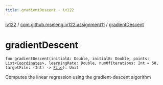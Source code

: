 ```yaml
---
title: gradientDescent - iv122
---
```


[iv122](../index.md) / [com.github.mseleng.iv122.assignment11](index.md) / [gradientDescent](.)

# gradientDescent

`fun gradientDescent(initialA: Double, initialB: Double, points: List<`[`Coordinates`](../com.github.mseleng.iv122.util/-coordinates/index.md)`>, learningRate: Double, numOfIterations: Int = 50, targetFile: (Int) -> `[`File`](http://docs.oracle.com/javase/6/docs/api/java/io/File.html)`): Unit`

Computes the linear regression using the gradient-descent algorithm


